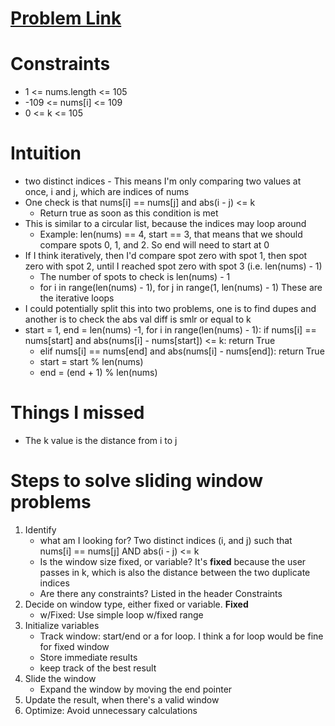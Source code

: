 # [Problem Link](https://leetcode.com/problems/contains-duplicate-ii/description/)

# Constraints

 - 1 <= nums.length <= 105
 - -109 <= nums[i] <= 109
 - 0 <= k <= 105

# Intuition
 - two distinct indices - This means I'm only comparing two values at once, i and j, which are indices of nums
 - One check is that nums[i] == nums[j] and abs(i - j) <= k
   - Return true as soon as this condition is met
 - This is similar to a circular list, because the indices may loop around
   - Example: len(nums) == 4, start == 3, that means that we should compare spots 0, 1, and 2. So end will need to start at 0
 - If I think iteratively, then I'd compare spot zero with spot 1, then spot zero with spot 2, until I reached spot zero with spot 3 (i.e. len(nums) - 1)
   - The number of spots to check is len(nums) - 1
   - for i in range(len(nums) - 1), for j in range(1, len(nums) - 1) These are the iterative loops
 - I could potentially split this into two problems, one is to find dupes and another is to check the abs val diff is smlr or equal to k
 - start = 1, end = len(nums) -1, for i in range(len(nums) - 1): if nums[i] == nums[start] and abs(nums[i] - nums[start]) <= k: return True
   - elif nums[i] == nums[end] and abs(nums[i] - nums[end]): return True
   - start = start % len(nums)
   - end = (end + 1) % len(nums)

# Things I missed
 - The k value is the distance from i to j

# Steps to solve sliding window problems
 1. Identify
    - what am I looking for? Two distinct indices (i, and j) such that nums[i] == nums[j] AND abs(i - j) <= k
    - Is the window size fixed, or variable? It's **fixed** because the user passes in k, which is also the distance between the two duplicate indices
    - Are there any constraints? Listed in the header Constraints
 2. Decide on window type, either fixed or variable. **Fixed**
    - w/Fixed: Use simple loop w/fixed range
 3. Initialize variables
    - Track window: start/end or a for loop. I think a for loop would be fine for fixed window
    - Store immediate results
    - keep track of the best result
 4. Slide the window
    - Expand the window by moving the end pointer
 5. Update the result, when there's a valid window
 6. Optimize: Avoid unnecessary calculations